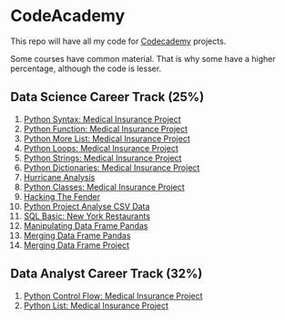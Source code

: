 # CodeAcademy
This repo will have all my code for [Codecademy](https://www.codecademy.com/profiles/FarhanKhalifaIbrahim) projects.

Some courses have common material. That is why some have a higher percentage, although the code is lesser.

## Data Science Career Track (25%)
1. [Python Syntax: Medical Insurance Project](https://gist.github.com/7efe06c2e430cc1fb9e227f835f28c57)
2. [Python Function: Medical Insurance Project](https://gist.github.com/c517acecd9cf29e51d09747a82ea2f6c)
3. [Python More List: Medical Insurance Project](https://gist.github.com/ae9d24c9ade37a212ed9a49848510b09)
4. [Python Loops: Medical Insurance Project](https://gist.github.com/89cf999152da5deece4985bc9fc6b002)
5. [Python Strings: Medical Insurance Project](https://gist.github.com/499184bbd4adbc188885b09b837e0d97)
6. [Python Dictionaries: Medical Insurance Project](https://gist.github.com/fa6d091c830087b8a51d92bf23f2e317)
7. [Hurricane Analysis](https://gist.github.com/c5c6459a655ae7518a9c1d198a03626c)
8. [Python Classes: Medical Insurance Project](https://gist.github.com/aca58379a36685a7ae6360e34850c570)
9. [Hacking The Fender](https://gist.github.com/f6e7d3657f34ec3acae3edeb1ea4aece)
10. [Python Project Analyse CSV Data](https://github.com/Farhan-Khalifa-Ibrahim/CodeAcademy/tree/main/python-portfolio)
11. [SQL Basic: New York Restaurants](https://gist.github.com/ad29eb5be07cde6f339a824c7d68b037)
12. [Manipulating Data Frame Pandas](https://github.com/Farhan-Khalifa-Ibrahim/CodeAcademy/blob/main/Manipulating%20Data%20Frame%20Pandas.py)
13. [Merging Data Frame Pandas](https://github.com/Farhan-Khalifa-Ibrahim/CodeAcademy/blob/main/Merging%20Data%20Frame%20Pandas.py)
14. [Merging Data Frame Project]()

## Data Analyst Career Track (32%)
1. [Python Control Flow: Medical Insurance Project](https://gist.github.com/59f754db28b8a1c8bceb1b3180dd6367)
2. [Python List: Medical Insurance Project](https://gist.github.com/9567623ffc6682fa8bdaac674c2e270f)
